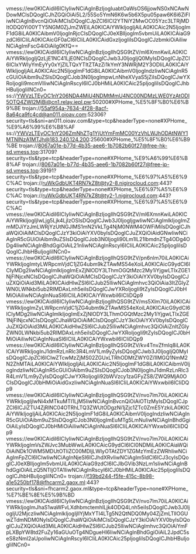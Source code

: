 vmess://ew0KICAidiI6ICIyIiwNCiAgInBzIjogIuabtOaWsOS6jjowNS0xNCAwNDowMCIsDQogICJhZGQiOiAi5L2/55So5YmN6K6w5b6X5pu05paw6K6i6ZiFIiwNCiAgInBvcnQiOiAiMCIsDQogICJpZCI6ICI2YTNiY2MwOC05Yzc3LTRjMDItODQ0Yi00YTY5NGM0ZjJmZWEiLA0KICAiYWlkIjogIjAiLA0KICAic2N5IjogImF1dG8iLA0KICAibmV0IjogInRjcCIsDQogICJ0eXBlIjogIm5vbmUiLA0KICAiaG9zdCI6ICIiLA0KICAicGF0aCI6ICIiLA0KICAidGxzIjogIiIsDQogICJzbmkiOiAiIiwNCiAgImFscG4iOiAiIg0KfQ==
vmess://ew0KICAidiI6ICIyIiwNCiAgInBzIjogIlhQSG9tZV/ml6XmnKwiLA0KICAiYWRkIjogIjQzLjE1NC41LjE0NCIsDQogICJwb3J0IjogIjQ0MyIsDQogICJpZCI6ICIxYWIyYmEyYy0xYjZlLTQxYTItZTAzZi1kYmY3NWRjM2Y3ODIiLA0KICAiYWlkIjogIjAiLA0KICAic2N5IjogImF1dG8iLA0KICAibmV0IjogIndzIiwNCiAgInR5cGUiOiAibm9uZSIsDQogICJob3N0IjogImpwLnNheXVyaS5jZiIsDQogICJwYXRoIjogIi9mcmVlIiwNCiAgInRscyI6ICJ0bHMiLA0KICAic25pIjogIiIsDQogICJhbHBuIjogIiINCn0=
ss://YWVzLTEyOC1nY206NDA4MjU4NDMtMmU4NC00NDMzLWE0YzAtODI5OTQ4ZWI2MjBi@cn1.relay.iepl.pw:50200#XPHome_%E5%8F%B0%E6%B9%BE
trojan://55af954a-7634-4f28-8acf-8a64ca9fc4cd@an011.oioav.com:52306?security=tls&sni=an011.oioav.com&type=tcp&headerType=none#XPHome_%E9%A6%99%E6%B8%AF
ss://YWVzLTEyOC1nY206ZmNhZTg1YjUtYmFmMC00YzVhLWJhODAtNWY1MTNlNzA1MTJh@183.240.124.200:25600#XPHome_%E5%8F%B0%E6%B9%BE
trojan://8067a01e-b77d-4b35-aee6-1b7082b60f27@free-hk-sd.vmess.top:31709?security=tls&type=tcp&headerType=none#XPHome_%E9%A6%99%E6%B8%AF
trojan://8067a01e-b77d-4b35-aee6-1b7082b60f27@free-jp-sd.vmess.top:39191?security=tls&type=tcp&headerType=none#XPHome_%E6%97%A5%E6%9C%AC
trojan://ruWkGdbUKT4RN7kZ8t@ty2-8.nigirocloud.com:443?security=tls&type=tcp&headerType=none#XPHome_%E6%97%A5%E6%9C%AC
trojan://ruWkGdbUKT4RN7kZ8t@ty2-1.nigirocloud.com:443?security=tls&type=tcp&headerType=none#XPHome_%E6%97%A5%E6%9C%AC
vmess://ew0KICAidiI6ICIyIiwNCiAgInBzIjogIlhQSG9tZV/ml6XmnKwiLA0KICAiYWRkIjogIjIwLjg5Ljk4LjIzOSIsDQogICJwb3J0IjogIjgwIiwNCiAgImlkIjogImZmMDJiYzJmLWRjYzUtNGJlMS1mN2VkLTg4NjM0NWM4OWFiMiIsDQogICJhaWQiOiAiMCIsDQogICJzY3kiOiAiYXV0byIsDQogICJuZXQiOiAidGNwIiwNCiAgInR5cGUiOiAibm9uZSIsDQogICJob3N0IjogIi90Lm1lL21lbmdnZTg4ODg4ODg4IiwNCiAgInBhdGgiOiAiL21nIiwNCiAgInRscyI6ICIiLA0KICAic25pIjogIiIsDQogICJhbHBuIjogIiINCn0=
vmess://ew0KICAidiI6ICIyIiwNCiAgInBzIjogIlhQSG9tZV/pn6nlm70iLA0KICAiYWRkIjogImtyLWRpcmVjdC1jZG4ubm9kZTAwMS54eXoiLA0KICAicG9ydCI6ICIyMDg2IiwNCiAgImlkIjogImExZjNlODY3LThmOGQtMzc2My1iYjgwLTIxZGE1NjFlNjcxNCIsDQogICJhaWQiOiAiMCIsDQogICJzY3kiOiAiYXV0byIsDQogICJuZXQiOiAid3MiLA0KICAidHlwZSI6ICJub25lIiwNCiAgImhvc3QiOiAia3ItZGlyZWN0LWNkbi5ub2RlMDAxLnh5eiIsDQogICJwYXRoIjogIi9tZyIsDQogICJ0bHMiOiAiIiwNCiAgInNuaSI6ICIiLA0KICAiYWxwbiI6ICIiDQp9
vmess://ew0KICAidiI6ICIyIiwNCiAgInBzIjogIlhQSG9tZV/ms5Xlm70iLA0KICAiYWRkIjogImZyLWRpcmVjdC1jZG4ubm9kZTAwMS54eXoiLA0KICAicG9ydCI6ICIyMDg2IiwNCiAgImlkIjogImExZjNlODY3LThmOGQtMzc2My1iYjgwLTIxZGE1NjFlNjcxNCIsDQogICJhaWQiOiAiMCIsDQogICJzY3kiOiAiYXV0byIsDQogICJuZXQiOiAid3MiLA0KICAidHlwZSI6ICJub25lIiwNCiAgImhvc3QiOiAiZnItZGlyZWN0LWNkbi5ub2RlMDAxLnh5eiIsDQogICJwYXRoIjogIi9tZyIsDQogICJ0bHMiOiAiIiwNCiAgInNuaSI6ICIiLA0KICAiYWxwbiI6ICIiDQp9
vmess://ew0KICAidiI6ICIyIiwNCiAgInBzIjogIlhQSG9tZV/kv4TnvZfmlq8iLA0KICAiYWRkIjogInJ1dmRzLnRlc3R4LmV1Lm9yZyIsDQogICJwb3J0IjogIjQ0MyIsDQogICJpZCI6ICIwZTcwMzZjMS02ZGUxLTRhODMtZWY0Zi1lMGQ1NmM2N2ZhMTAiLA0KICAiYWlkIjogIjAiLA0KICAic2N5IjogImF1dG8iLA0KICAibmV0IjogIndzIiwNCiAgInR5cGUiOiAibm9uZSIsDQogICJob3N0IjogInJ1dmRzLnRlc3R4LmV1Lm9yZyIsDQogICJwYXRoIjogIi92bWVzcy1zaGFyZS8/ZWQ9MjA0OCIsDQogICJ0bHMiOiAidGxzIiwNCiAgInNuaSI6ICIiLA0KICAiYWxwbiI6ICIiDQp9
vmess://ew0KICAidiI6ICIyIiwNCiAgInBzIjogIlhQSG9tZV/nvo7lm70iLA0KICAiYWRkIjogIjIwNi4xMTkuMTI1LjM5IiwNCiAgInBvcnQiOiAiOTIzMyIsDQogICJpZCI6ICJiZTU4ZjRlNC04OTRhLTQ3ZWUtODgzNi1jZjc1ZTc0ZmE5YzkiLA0KICAiYWlkIjogIjAiLA0KICAic2N5IjogImF1dG8iLA0KICAibmV0IjogIndzIiwNCiAgInR5cGUiOiAibm9uZSIsDQogICJob3N0IjogImEuMTg5LmNuIiwNCiAgInBhdGgiOiAiLyIsDQogICJ0bHMiOiAiIiwNCiAgInNuaSI6ICIiLA0KICAiYWxwbiI6ICIiDQp9
vmess://ew0KICAidiI6ICIyIiwNCiAgInBzIjogIlhQSG9tZV/nvo7lm70iLA0KICAiYWRkIjogImVsZWJvc3MubWwiLA0KICAicG9ydCI6ICI0NDMiLA0KICAiaWQiOiAiNDk1OWM5MDUtOTliZC00MDljLWIyOTAtZDY1ZGMzYmEzZWRhIiwNCiAgImFpZCI6ICIwIiwNCiAgInNjeSI6ICJhdXRvIiwNCiAgIm5ldCI6ICJ3cyIsDQogICJ0eXBlIjogIm5vbmUiLA0KICAiaG9zdCI6ICJlbGVib3NzLm1sIiwNCiAgInBhdGgiOiAiLzQ5NTljOTA1IiwNCiAgInRscyI6ICJ0bHMiLA0KICAic25pIjogIiIsDQogICJhbHBuIjogIiINCn0=
trojan://f39bd244-f5fe-415c-8b98-a1e5250bf178@fhcarm2.gaox.ml:443?security=tls&sni=fhcarm2.gaox.ml&type=tcp&headerType=none#XPHome_%E7%BE%8E%E5%9B%BD
vmess://ew0KICAidiI6ICIyIiwNCiAgInBzIjogIlhQSG9tZV/nvo7lm70iLA0KICAiYWRkIjogImJhaS1waWFvLXdhbmctemhlLjk4ODQ4Lnh5eiIsDQogICJwb3J0IjogIjU2MjczIiwNCiAgImlkIjogIjllYjMxYTI4LTg5N2QtNDQ0My04ZjZmLTllOGUwZTdmNDM0NyIsDQogICJhaWQiOiAiMCIsDQogICJzY3kiOiAiYXV0byIsDQogICJuZXQiOiAid3MiLA0KICAidHlwZSI6ICJub25lIiwNCiAgImhvc3QiOiAiYmFpLXBpYW8td2FuZy16aGUuOTg4NDgueHl6IiwNCiAgInBhdGgiOiAiL2JpdC5seS8zNmI2aUpoIiwNCiAgInRscyI6ICIiLA0KICAic25pIjogIiIsDQogICJhbHBuIjogIiINCn0=
